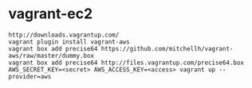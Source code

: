 vagrant-ec2
===========

    http://downloads.vagrantup.com/  
    vagrant plugin install vagrant-aws
    vagrant box add precise64 https://github.com/mitchellh/vagrant-aws/raw/master/dummy.box
    vagrant box add precise64 http://files.vagrantup.com/precise64.box
    AWS_SECRET_KEY=<secret> AWS_ACCESS_KEY=<access> vagrant up --provider=aws
